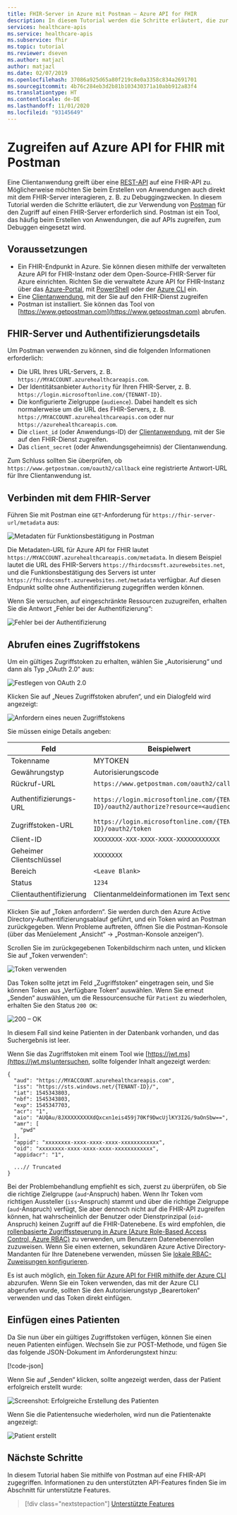 ```yaml
---
title: FHIR-Server in Azure mit Postman – Azure API for FHIR
description: In diesem Tutorial werden die Schritte erläutert, die zur Verwendung von Postman für den Zugriff auf einen FHIR-Server erforderlich sind. Postman ist beim Debuggen von Anwendungen nützlich, die auf APIs zugreifen.
services: healthcare-apis
ms.service: healthcare-apis
ms.subservice: fhir
ms.topic: tutorial
ms.reviewer: dseven
ms.author: matjazl
author: matjazl
ms.date: 02/07/2019
ms.openlocfilehash: 37086a925d65a80f219c8e0a3358c834a2691701
ms.sourcegitcommit: 4b76c284eb3d2b81b103430371a10abb912a83f4
ms.translationtype: HT
ms.contentlocale: de-DE
ms.lasthandoff: 11/01/2020
ms.locfileid: "93145649"
---
```

# <a name="access-azure-api-for-fhir-with-postman"></a>Zugreifen auf Azure API for FHIR mit Postman

Eine Clientanwendung greift über eine [REST-API](https://www.hl7.org/fhir/http.html) auf eine FHIR-API zu. Möglicherweise möchten Sie beim Erstellen von Anwendungen auch direkt mit dem FHIR-Server interagieren, z. B. zu Debuggingzwecken. In diesem Tutorial werden die Schritte erläutert, die zur Verwendung von [Postman](https://www.getpostman.com/) für den Zugriff auf einen FHIR-Server erforderlich sind. Postman ist ein Tool, das häufig beim Erstellen von Anwendungen, die auf APIs zugreifen, zum Debuggen eingesetzt wird.

## <a name="prerequisites"></a>Voraussetzungen

- Ein FHIR-Endpunkt in Azure. Sie können diesen mithilfe der verwalteten Azure API for FHIR-Instanz oder dem Open-Source-FHIR-Server für Azure einrichten. Richten Sie die verwaltete Azure API for FHIR-Instanz über das [Azure-Portal](fhir-paas-portal-quickstart.md), mit [PowerShell](fhir-paas-powershell-quickstart.md) oder der [Azure CLI](fhir-paas-cli-quickstart.md) ein.
- Eine [Clientanwendung](register-confidential-azure-ad-client-app.md), mit der Sie auf den FHIR-Dienst zugreifen
- Postman ist installiert. Sie können das Tool von [https://www.getpostman.com](https://www.getpostman.com) abrufen.

## <a name="fhir-server-and-authentication-details"></a>FHIR-Server und Authentifizierungsdetails

Um Postman verwenden zu können, sind die folgenden Informationen erforderlich:

- Die URL Ihres URL-Servers, z. B. `https://MYACCOUNT.azurehealthcareapis.com`.
- Der Identitätsanbieter `Authority` für Ihren FHIR-Server, z. B. `https://login.microsoftonline.com/{TENANT-ID}`.
- Die konfigurierte Zielgruppe (`audience`). Dabei handelt es sich normalerweise um die URL des FHIR-Servers, z. B. `https://MYACCOUNT.azurehealthcareapis.com` oder nur `https://azurehealthcareapis.com`.
- Die `client_id` (oder Anwendungs-ID) der [Clientanwendung](register-confidential-azure-ad-client-app.md), mit der Sie auf den FHIR-Dienst zugreifen.
- Das `client_secret` (oder Anwendungsgeheimnis) der Clientanwendung.

Zum Schluss sollten Sie überprüfen, ob `https://www.getpostman.com/oauth2/callback` eine registrierte Antwort-URL für Ihre Clientanwendung ist.

## <a name="connect-to-fhir-server"></a>Verbinden mit dem FHIR-Server

Führen Sie mit Postman eine `GET`-Anforderung für `https://fhir-server-url/metadata` aus:

![Metadaten für Funktionsbestätigung in Postman](media/tutorial-postman/postman-metadata.png)

Die Metadaten-URL für Azure API for FHIR lautet `https://MYACCOUNT.azurehealthcareapis.com/metadata`. In diesem Beispiel lautet die URL des FHIR-Servers `https://fhirdocsmsft.azurewebsites.net`, und die Funktionsbestätigung des Servers ist unter `https://fhirdocsmsft.azurewebsites.net/metadata` verfügbar. Auf diesen Endpunkt sollte ohne Authentifizierung zugegriffen werden können.

Wenn Sie versuchen, auf eingeschränkte Ressourcen zuzugreifen, erhalten Sie die Antwort „Fehler bei der Authentifizierung“:

![Fehler bei der Authentifizierung](media/tutorial-postman/postman-authentication-failed.png)

## <a name="obtaining-an-access-token"></a>Abrufen eines Zugriffstokens

Um ein gültiges Zugriffstoken zu erhalten, wählen Sie „Autorisierung“ und dann als Typ „OAuth 2.0“ aus:

![Festlegen von OAuth 2.0](media/tutorial-postman/postman-select-oauth2.png)

Klicken Sie auf „Neues Zugriffstoken abrufen“, und ein Dialogfeld wird angezeigt:

![Anfordern eines neuen Zugriffstokens](media/tutorial-postman/postman-request-token.png)

Sie müssen einige Details angeben:

| Feld                 | Beispielwert                                                                                                   | Kommentar                    |
|-----------------------|-----------------------------------------------------------------------------------------------------------------|----------------------------|
| Tokenname            | MYTOKEN                                                                                                         | Ein von Ihnen gewählter Name          |
| Gewährungstyp            | Autorisierungscode                                                                                              |                            |
| Rückruf-URL          | `https://www.getpostman.com/oauth2/callback`                                                                      |                            |
| Authentifizierungs-URL              | `https://login.microsoftonline.com/{TENANT-ID}/oauth2/authorize?resource=<audience>` | `audience` ist `https://MYACCOUNT.azurehealthcareapis.com` für Azure API for FHIR |
| Zugriffstoken-URL      | `https://login.microsoftonline.com/{TENANT ID}/oauth2/token`                                                      |                            |
| Client-ID             | `XXXXXXXX-XXX-XXXX-XXXX-XXXXXXXXXXXX`                                                                            | Anwendungs-ID             |
| Geheimer Clientschlüssel         | `XXXXXXXX`                                                                                                        | Geheimer Clientschlüssel          |
| Bereich | `<Leave Blank>` |
| Status                 | `1234`                                                                                                            |                            |
| Clientauthentifizierung | Clientanmeldeinformationen im Text senden                                                                                 |                 

Klicken Sie auf „Token anfordern“. Sie werden durch den Azure Active Directory-Authentifizierungsablauf geführt, und ein Token wird an Postman zurückgegeben. Wenn Probleme auftreten, öffnen Sie die Postman-Konsole (über das Menüelement „Ansicht“ -> „Postman-Konsole anzeigen“).

Scrollen Sie im zurückgegebenen Tokenbildschirm nach unten, und klicken Sie auf „Token verwenden“:

![Token verwenden](media/tutorial-postman/postman-use-token.png)

Das Token sollte jetzt im Feld „Zugriffstoken“ eingetragen sein, und Sie können Token aus „Verfügbare Token“ auswählen. Wenn Sie erneut „Senden“ auswählen, um die Ressourcensuche für `Patient` zu wiederholen, erhalten Sie den Status `200 OK`:

![200 – OK](media/tutorial-postman/postman-200-OK.png)

In diesem Fall sind keine Patienten in der Datenbank vorhanden, und das Suchergebnis ist leer.

Wenn Sie das Zugriffstoken mit einem Tool wie [https://jwt.ms](https://jwt.ms)untersuchen, sollte folgender Inhalt angezeigt werden:

```jsonc
{
  "aud": "https://MYACCOUNT.azurehealthcareapis.com",
  "iss": "https://sts.windows.net/{TENANT-ID}/",
  "iat": 1545343803,
  "nbf": 1545343803,
  "exp": 1545347703,
  "acr": "1",
  "aio": "AUQAu/8JXXXXXXXXXdQxcxn1eis459j70Kf9DwcUjlKY3I2G/9aOnSbw==",
  "amr": [
    "pwd"
  ],
  "appid": "xxxxxxxx-xxxx-xxxx-xxxx-xxxxxxxxxxxx",
  "oid": "xxxxxxxx-xxxx-xxxx-xxxx-xxxxxxxxxxxx",
  "appidacr": "1",

  ...// Truncated
}
```

Bei der Problembehandlung empfiehlt es sich, zuerst zu überprüfen, ob Sie die richtige Zielgruppe (`aud`-Anspruch) haben. Wenn Ihr Token vom richtigen Aussteller (`iss`-Anspruch) stammt und über die richtige Zielgruppe (`aud`-Anspruch) verfügt, Sie aber dennoch nicht auf die FHIR-API zugreifen können, hat wahrscheinlich der Benutzer oder Dienstprinzipal (`oid`-Anspruch) keinen Zugriff auf die FHIR-Datenebene. Es wird empfohlen, die [rollenbasierte Zugriffssteuerung in Azure (Azure Role-Based Access Control, Azure RBAC)](configure-azure-rbac.md) zu verwenden, um Benutzern Datenebenenrollen zuzuweisen. Wenn Sie einen externen, sekundären Azure Active Directory-Mandanten für Ihre Datenebene verwenden, müssen Sie [lokale RBAC-Zuweisungen konfigurieren](configure-local-rbac.md).

Es ist auch möglich, [ein Token für Azure API for FHIR mithilfe der Azure CLI](get-healthcare-apis-access-token-cli.md) abzurufen. Wenn Sie ein Token verwenden, das mit der Azure CLI abgerufen wurde, sollten Sie den Autorisierungstyp „Bearertoken“ verwenden und das Token direkt einfügen.

## <a name="inserting-a-patient"></a>Einfügen eines Patienten

Da Sie nun über ein gültiges Zugriffstoken verfügen, können Sie einen neuen Patienten einfügen. Wechseln Sie zur POST-Methode, und fügen Sie das folgende JSON-Dokument im Anforderungstext hinzu:

[!code-json[](samples/sample-patient.json)]

Wenn Sie auf „Senden“ klicken, sollte angezeigt werden, dass der Patient erfolgreich erstellt wurde:

![Screenshot: Erfolgreiche Erstellung des Patienten](media/tutorial-postman/postman-patient-created.png)

Wenn Sie die Patientensuche wiederholen, wird nun die Patientenakte angezeigt:

![Patient erstellt](media/tutorial-postman/postman-patient-found.png)

## <a name="next-steps"></a>Nächste Schritte

In diesem Tutorial haben Sie mithilfe von Postman auf eine FHIR-API zugegriffen. Informationen zu den unterstützten API-Features finden Sie im Abschnitt für unterstützte Features.
 
>[!div class="nextstepaction"]
>[Unterstützte Features](fhir-features-supported.md)
